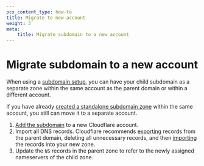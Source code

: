 ```yaml
---
pcx_content_type: how-to
title: Migrate to new account
weight: 3
meta:
    title: Migrate subdomain to a new account
---
```


# Migrate subdomain to a new account

When using a [subdomain setup](/dns/zone-setups/subdomain-setup/), you can have your child subdomain as a separate zone within the same account as the parent domain or within a different account.

If you have already [created a standalone subdomain zone](/dns/zone-setups/subdomain-setup/setup/) within the same account, you still can move it to a separate account.

1. [Add the subdomain]((/fundamentals/setup/account-setup/add-site/)) to a new Cloudflare account.
2. Import all DNS records. Cloudflare recommends [exporting](/dns/manage-dns-records/how-to/import-and-export/#export-records) records from the parent domain, deleting all unnecessary records, and then [importing](/dns/manage-dns-records/how-to/import-and-export/#import-records) the records into your new zone.
3. Update the `NS` records in the parent zone to refer to the newly assigned nameservers of the child zone.